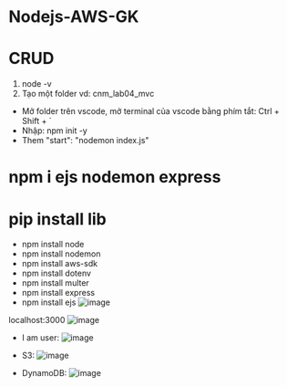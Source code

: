 # Nodejs-AWS-GK
# CRUD
1. node -v
2. Tạo một folder vd: cnm_lab04_mvc
- Mở folder trên vscode, mở terminal của vscode bằng phím tắt: Ctrl + Shift + `
- Nhập: npm init -y
- Them "start": "nodemon index.js"
# npm i ejs nodemon express

# pip install lib
- npm install node
- npm install nodemon
- npm install aws-sdk
- npm install dotenv
- npm install multer
- npm install express
- npm install ejs
  ![image](https://github.com/KittoLapTrinh/Nodejs-AWS-GK/assets/96908923/e02ea8b8-f697-41a6-8d63-a103ad1ca260)




localhost:3000
![image](https://github.com/KittoLapTrinh/Nodejs-AWS-GK/assets/96908923/0e6c8fdb-9ceb-4388-9c45-2b3c161a1961)

- I am user:
  ![image](https://github.com/KittoLapTrinh/Nodejs-AWS-GK/assets/96908923/4052ac8e-bbd0-4606-ac0c-4bed0bf326a9)
  
- S3:
  ![image](https://github.com/KittoLapTrinh/Nodejs-AWS-GK/assets/96908923/ea50e7b2-258b-4297-a6c9-7f6d7cd45afd)
  
- DynamoDB:
  ![image](https://github.com/KittoLapTrinh/Nodejs-AWS-GK/assets/96908923/52e5d9c9-7685-43db-9027-eeb66dcd37b6)



  

